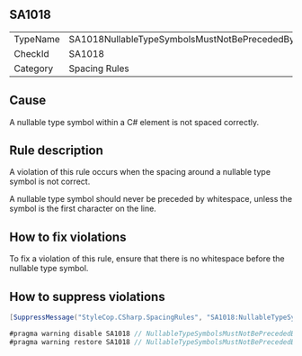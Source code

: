 ﻿## SA1018

<table>
<tr>
  <td>TypeName</td>
  <td>SA1018NullableTypeSymbolsMustNotBePrecededBySpace</td>
</tr>
<tr>
  <td>CheckId</td>
  <td>SA1018</td>
</tr>
<tr>
  <td>Category</td>
  <td>Spacing Rules</td>
</tr>
</table>

## Cause

A nullable type symbol within a C# element is not spaced correctly.

## Rule description

A violation of this rule occurs when the spacing around a nullable type symbol is not correct.

A nullable type symbol should never be preceded by whitespace, unless the symbol is the first character on the line.

## How to fix violations

To fix a violation of this rule, ensure that there is no whitespace before the nullable type symbol.

## How to suppress violations

```csharp
[SuppressMessage("StyleCop.CSharp.SpacingRules", "SA1018:NullableTypeSymbolsMustNotBePrecededBySpace", Justification = "Reviewed.")]
```

```csharp
#pragma warning disable SA1018 // NullableTypeSymbolsMustNotBePrecededBySpace
#pragma warning restore SA1018 // NullableTypeSymbolsMustNotBePrecededBySpace
```

